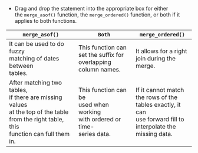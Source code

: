 - Drag and drop the statement into the appropriate box for either the `merge_asof()` function, the `merge_ordered()` function, or both if it applies to both functions.

| `merge_asof()`                                                                                                                                   | `Both`                                                                             | `merge_ordered()`                                                                                                          |
| ------------------------------------------------------------------------------------------------------------------------------------------------ | ---------------------------------------------------------------------------------- | -------------------------------------------------------------------------------------------------------------------------- |
| It can be used to do fuzzy<br>matching of dates between<br>tables.                                                                               | This function can<br>set the suffix for<br>overlapping<br>column names.            | It allows for a right<br>join during the<br>merge.                                                                         |
| After matching two tables,<br>if there are missing values<br>at the top of the table<br>from the right table, this<br>function can full them in. | This function can be<br>used when working<br>with ordered or time-<br>series data. | If it cannot match<br>the rows of the<br>tables exactly, it can<br>use forward fill to<br>interpolate the<br>missing data. |

